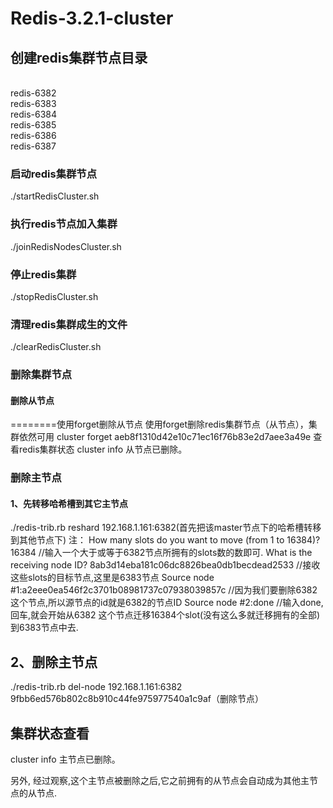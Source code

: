 # Redis-3.2.1-cluster
## 创建redis集群节点目录
<br>redis-6382
<br>redis-6383
<br>redis-6384
<br>redis-6385
<br>redis-6386
<br>redis-6387
### 启动redis集群节点
./startRedisCluster.sh
### 执行redis节点加入集群
./joinRedisNodesCluster.sh
### 停止redis集群
./stopRedisCluster.sh
### 清理redis集群成生的文件
./clearRedisCluster.sh

### 删除集群节点
#### 删除从节点
========使用forget删除从节点
使用forget删除redis集群节点（从节点），集群依然可用
cluster forget aeb8f1310d42e10c71ec16f76b83e2d7aee3a49e
查看redis集群状态
cluster info
从节点已删除。
### 删除主节点
#### 1、先转移哈希槽到其它主节点
./redis-trib.rb reshard 192.168.1.161:6382(首先把该master节点下的哈希槽转移到其他节点下)
注：
How many slots do you want to move (from 1 to 16384)?16384 //输入一个大于或等于6382节点所拥有的slots数的数即可.
What is the receiving node ID? 8ab3d14eba181c06dc8826bea0db1becdead2533 //接收这些slots的目标节点,这里是6383节点
Source node #1:a2eee0ea546f2c3701b08981737c07938039857c //因为我们要删除6382这个节点,所以源节点的id就是6382的节点ID
Source node #2:done //输入done,回车,就会开始从6382 这个节点迁移16384个slot(没有这么多就迁移拥有的全部)到6383节点中去.
## 2、删除主节点
./redis-trib.rb del-node 192.168.1.161:6382 9fbb6ed576b802c8b910c44fe975977540a1c9af（删除节点）
## 集群状态查看
cluster info
主节点已删除。

另外, 经过观察,这个主节点被删除之后,它之前拥有的从节点会自动成为其他主节点的从节点.

